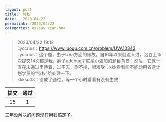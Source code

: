 ```yaml
---
layout: post
title:  特权
date:   2023-04-22
permalink: /2023/04/22
categories: esssay xian-hua
---
```


>   2023/04/22 19:12  
>   Lyccrius：https://www.luogu.com.cn/problem/UVA10343  
>   Lyccrius：这个题，由于UVa方面的缘故，自16年以来就没人过，洛谷上15次提交14次都是我，翻了udebug才联系小波加的题目背景；然后，它就一直在未通过里待着，过不去，删不掉，很难受；kkk看看能不能动用省选计划学员的“特权”给处理一下。  
>   kkksc03：设成了通过，等一个小时看看有没有生效  

|提交|通过|
|:-:|:-:|
|15|1|

三年没解决的问题现在用钱搞定了。